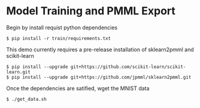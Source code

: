 Model Training and PMML Export
==============================

Begin by install requist python dependencies

	$ pip install -r train/requirements.txt

This demo currently requires a pre-release installation of sklearn2pmml and scikit-learn

	$ pip install --upgrade git+https://github.com/scikit-learn/scikit-learn.git 
	$ pip install --upgrade git+https://github.com/jpmml/sklearn2pmml.git

Once the dependencies are satified, wget the MNIST data

	$ ./get_data.sh
